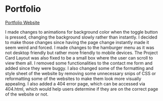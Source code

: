 # Portfolio

[Portfolio Website](https://tylercooksrice.github.io/portfolio/src/index.html)

I made changes to animations for background color when the toggle button is pressed, changing the background slowly rather than instantly. I decided to make those changes since having the page change instantly made it seem weird and forced. I made changes to the hamburger menu as it was not desktop friendly but rather more friendly to mobile devices. The Project Card Layout was also fixed to be a small box where the user can scroll to view them all. I removed some functionalities to the contact me form and added since they were buggy. I also changed some of the formatting and style sheet of the website by removing some unnecessary snips of CSS or reformatting some of the websites to make them look more visually appealing. I also added a 404 error page, which can be accessed via 404.html, which would help users determine if they are on the correct page of the website or not.
